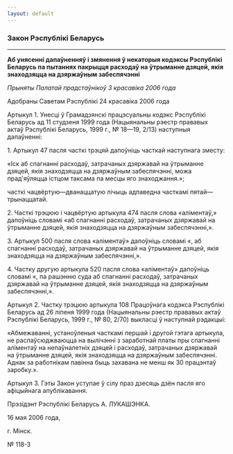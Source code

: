 ```yaml
---
layout: default
---
```


### Закон Рэспублікі Беларусь

****

<span class="underline"></span>

**Аб унясенні дапаўненняў і змянення ў некаторыя кодэксы Рэспублікі
Беларусь па пытаннях пакрыцця расходаў на ўтрыманне дзяцей, якія
знаходзяцца на дзяржаўным забеспячэнні**

*Прыняты Палатай прадстаўнікоў 3 красавіка 2006 года*

Адобраны Саветам Рэспублікі 24 красавіка 2006 года

Артыкул 1. Унесці ў Грамадзянскі працэсуальны кодэкс Рэспублікі Беларусь
ад 11 студзеня 1999 года (Нацыянальны рэестр прававых актаў Рэспублікі
Беларусь, 1999 г., № 18—19, 2/13) наступныя дапаўненні:

1\. Артыкул 47 пасля часткі трэцяй дапоўніць часткай наступнага зместу:

«Iск аб спагнанні расходаў, затрачаных дзяржавай на ўтрыманне дзяцей,
якія знаходзяцца на дзяржаўным забеспячэнні, можа прад'яўляцца істцом
таксама па месцы яго знаходжання.»;

часткі чацвёртую—дванаццатую лічыць адпаведна часткамі
пятай—трынаццатай.

2\. Часткі трэцюю і чацвёртую артыкула 474 пасля слова «аліментаў,»
дапоўніць словамі «аб спагнанні расходаў, затрачаных дзяржавай на
ўтрыманне дзяцей, якія знаходзяцца на дзяржаўным забеспячэнні,».

3\. Артыкул 500 пасля слова «аліментаў» дапоўніць словамі «, аб
спагнанні расходаў, затрачаных дзяржавай на ўтрыманне дзяцей,
якія знаходзяцца на дзяржаўным забеспячэнні,».

4\. Частку другую артыкула 520 пасля слова «аліментаў» дапоўніць словамі
«, па рашэнню суда аб спагнанні расходаў, затрачаных дзяржавай на
ўтрыманне дзяцей, якія знаходзяцца на дзяржаўным забеспячэнні,».

Артыкул 2. Частку трэцюю артыкула 108 Працоўнага кодэкса Рэспублікі
Беларусь ад 26 ліпеня 1999 года (Нацыянальны рэестр прававых актаў
Рэспублікі Беларусь, 1999 г., № 80, 2/70) выкласці ў наступнай
рэдакцыі:

«Абмежаванні, устаноўленыя часткамі першай і другой гэтага артыкула, не
распаўсюджваюцца на вылічэнні з заработнай платы пры спагнанні
аліментаў на непаўналетніх дзяцей і расходаў, затрачаных
дзяржавай на ўтрыманне дзяцей, якія знаходзяцца на дзяржаўным
забеспячэнні. Аднак за работнікам павінна быць захавана не менш як
30 працэнтаў заробку.».

Артыкул 3. Гэты Закон уступае ў сілу праз дзесяць дзён пасля яго
афіцыйнага апублікавання.

Прэзідэнт Рэспублікі Беларусь А. ЛУКАШЭНКА.

16 мая 2006 года,

г. Мінск.

№ 118-З
